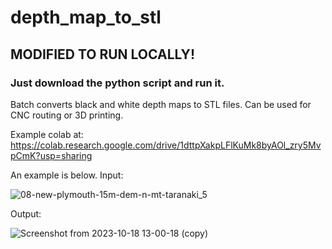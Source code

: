# depth_map_to_stl
## MODIFIED TO RUN LOCALLY!
### Just download the python script and run it. 
Batch converts black and white depth maps to STL files. Can be used for CNC routing or 3D printing. 

Example colab at:
https://colab.research.google.com/drive/1dttpXakpLFlKuMk8byAOl_zry5MvpCmK?usp=sharing

An example is below. Input:

![08-new-plymouth-15m-dem-n-mt-taranaki_5](https://github.com/petermg/depth_map_to_stl_local/assets/20764493/738d7a3c-dbc7-4a37-b162-9fddad55aac6)

Output:

![Screenshot from 2023-10-18 13-00-18 (copy)](https://github.com/petermg/depth_map_to_stl_local/assets/20764493/44638a0f-b4e6-494f-ac69-75cc7cfdb58b)



